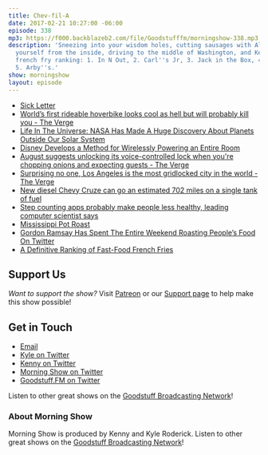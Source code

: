 ```yaml
---
title: Chev-fil-A
date: 2017-02-21 10:27:00 -06:00
episode: 338
mp3: https://f000.backblazeb2.com/file/Goodstufffm/morningshow-338.mp3
description: 'Sneezing into your wisdom holes, cutting sausages with Alexa, cooking
  yourself from the inside, driving to the middle of Washington, and Kenny''s definitive
  french fry ranking: 1. In N Out, 2. Carl''s Jr, 3. Jack in the Box, 4. Burger King,
  5. Arby''s.'
show: morningshow
layout: episode
---
```


* [Sick Letter](http://www.wordblanks.com/mad-libs/story/2968)
* [World’s first rideable hoverbike looks cool as hell but will probably kill you - The Verge](http://www.theverge.com/2017/2/20/14671758/hoverbike-hoversurf-russia-drone-quadcopter-hellno)
* [Life In The Universe: NASA Has Made A Huge Discovery About Planets Outside Our Solar System](http://www.ibtimes.com/life-universe-nasa-has-made-huge-discovery-about-planets-outside-our-solar-system-2494982?ft=o79z1)
* [Disney Develops a Method for Wirelessly Powering an Entire Room](http://gizmodo.com/disney-develops-a-method-for-wirelessly-powering-an-ent-1792565499)
* [August suggests unlocking its voice-controlled lock when you're chopping onions and expecting guests - The Verge](http://www.theverge.com/circuitbreaker/2017/2/16/14641810/august-smart-lock-amazon-echo-alexa-skill)
* [Surprising no one, Los Angeles is the most gridlocked city in the world - The Verge](http://www.theverge.com/2017/2/20/14651282/la-gridlock-number-one-traffic-global-inrix)
* [New diesel Chevy Cruze can go an estimated 702 miles on a single tank of fuel](https://arstechnica.com/cars/2017/02/new-diesel-chevy-cruze-can-go-an-estimated-702-miles-on-a-single-tank-of-fuel/)
* [Step counting apps probably make people less healthy, leading computer scientist says](http://www.independent.co.uk/life-style/gadgets-and-tech/news/step-counting-apps-fitbit-jawbone-apple-watch-health-applications-fitness-exercise-gym-a7590246.html)
* [Mississippi Pot Roast](http://belleofthekitchen.com/2016/04/13/mississippi-pot-roast/)
* [Gordon Ramsay Has Spent The Entire Weekend Roasting People’s Food On Twitter](https://www.buzzfeed.com/scottybryan/gordon-ramsay-has-spent-the-entire-weekend-roasting-peoples?utm_term=.qs0GqdYRJ#.rm1d4MO31)
* [A Definitive Ranking of Fast-Food French Fries](http://firstwefeast.com/eat/fast-food-french-fries-ranked/)

## Support Us
*Want to support the show?* Visit [Patreon](http://patreon.com/morningshow) or our [Support page](http://goodstuff.fm/support) to help make this show possible!

## Get in Touch
* [Email](mailto:kyle@goodstuff.fm)
* [Kyle on Twitter](http://twitter.com/dogburps)
* [Kenny on Twitter](http://twitter.com/pizzarobotics)
* [Morning Show on Twitter](http://twitter.com/morningshowam)
* [Goodstuff.FM on Twitter](http://twitter.com/goodstufffm)

Listen to other great shows on the [Goodstuff Broadcasting Network](http://goodstuff.fm/broadcasts)!

### About Morning Show
Morning Show is produced by Kenny and Kyle Roderick. Listen to other great shows on the [Goodstuff Broadcasting Network](http://goodstuff.fm/)!